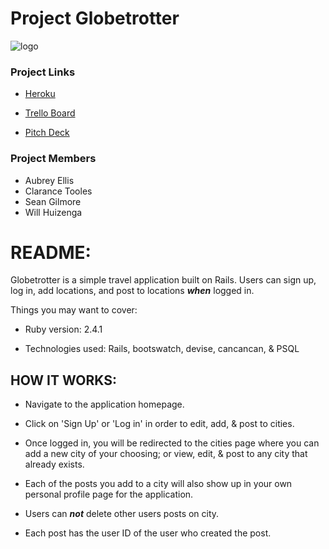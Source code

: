 # Project Globetrotter

![logo](http://i.imgur.com/bW5SaaT.png)
### Project Links

- [Heroku](https://wdi11-project-vagabond.herokuapp.com/)

- [Trello Board](https://trello.com/b/hsTFfjCW/wdi-project-vagabond)
- [Pitch Deck](https://docs.google.com/presentation/d/1cLJtC23-D6lVezEmq_XrfiWbRJ54jTVgRBnQFzn80ts/edit#slide=id.g2520318926_0_19)
### Project Members

* Aubrey Ellis
* Clarance Tooles
* Sean Gilmore
* Will Huizenga

# README:

Globetrotter is a simple travel application built on Rails. Users can sign up, log in, add locations, and post to locations ***when*** logged in. 

Things you may want to cover:

* Ruby version: 2.4.1

* Technologies used: Rails, bootswatch, devise, cancancan, & PSQL

## HOW IT WORKS:

* Navigate to the application homepage.

* Click on 'Sign Up' or 'Log in' in order to edit, add, & post to cities.

* Once logged in, you will be redirected to the cities page where you can add a new city of your choosing; or view, edit, & post to any city that already exists. 

* Each of the posts you add to a city will also show up in your own personal profile page for the application.

* Users can ***not*** delete other users posts on city. 

* Each post has the user ID of the user who created the post. 

